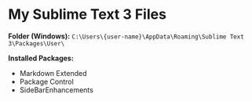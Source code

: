 # My Sublime Text 3 Files

**Folder (Windows):** `C:\Users\{user-name}\AppData\Roaming\Sublime Text 3\Packages\User\`

**Installed Packages:**

- Markdown Extended
- Package Control
- SideBarEnhancements

